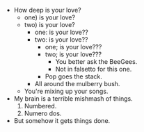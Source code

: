- How deep is your love?
	- one) is your love?
	- two) is your love?
		- one: is your love??
		- two: is your love??
			- one; is your love???
			- two; is your love???
				- You better ask the BeeGees.
				- Not in falsetto for this one.
			- Pop goes the stack.
		- All around the mulberry bush.
	- You're mixing up your songs.
- My brain is a terrible mishmash of things.
	1. Numbered.
	2. Numero dos.
- But somehow it gets things done.
